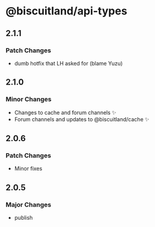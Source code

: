 # @biscuitland/api-types

## 2.1.1

### Patch Changes

- dumb hotfix that LH asked for (blame Yuzu)

## 2.1.0

### Minor Changes

- Changes to cache and forum channels ✨
- Forum channels and updates to @biscuitland/cache ✨

## 2.0.6

### Patch Changes

- Minor fixes

## 2.0.5

### Major Changes

- publish
